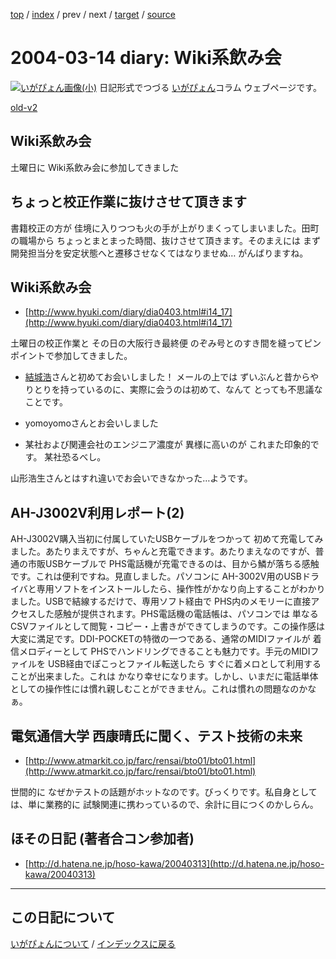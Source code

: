 [top](https://igapyon.github.io/diary/) 
 / [index](https://igapyon.github.io/diary/2004/index.html) 
 / prev 
 / next 
 / [target](https://igapyon.github.io/diary/2004/ig040314.html) 
 / [source](https://github.com/igapyon/diary/blob/gh-pages/2004/ig040314.html.src.md) 

2004-03-14 diary: Wiki系飲み会
=====================================================================================================
[![いがぴょん画像(小)](https://igapyon.github.io/diary/images/iga200306s.jpg "いがぴょん")](https://igapyon.github.io/diary/memo/memoigapyon.html) 日記形式でつづる [いがぴょん](https://igapyon.github.io/diary/memo/memoigapyon.html)コラム ウェブページです。

[old-v2](ig040314-orig.html)

## Wiki系飲み会

土曜日に Wiki系飲み会に参加してきました


## ちょっと校正作業に抜けさせて頂きます

書籍校正の方が 佳境に入りつつも火の手が上がりまくってしまいました。田町の職場から ちょっとまとまった時間、抜けさせて頂きます。そのまえには まず開発担当分を安定状態へと遷移させなくてはなりませぬ… がんばりますね。

## Wiki系飲み会


* [http://www.hyuki.com/diary/dia0403.html#i14_17](http://www.hyuki.com/diary/dia0403.html#i14_17)

土曜日の校正作業と その日の大阪行き最終便 のぞみ号とのすき間を縫ってピンポイントで参加してきました。


* [結城浩](http://www.hyuki.com/)さんと初めてお会いしました！
  メールの上では ずいぶんと昔からやりとりを持っているのに、実際に会うのは初めて、なんて
  とっても不思議なことです。
  
* yomoyomoさんとお会いしました
  
* 某社および関連会社のエンジニア濃度が 異様に高いのが これまた印象的です。
  某社恐るべし。

山形浩生さんとはすれ違いでお会いできなかった…ようです。

## AH-J3002V利用レポート(2)

AH-J3002V購入当初に付属していたUSBケーブルをつかって 初めて充電してみました。あたりまえですが、ちゃんと充電できます。あたりまえなのですが、普通の市販USBケーブルで
PHS電話機が充電できるのは、目から鱗が落ちる感触です。これは便利ですね。見直しました。パソコンに AH-3002V用のUSBドライバと専用ソフトをインストールしたら、操作性がかなり向上することがわかりました。USBで結線するだけで、専用ソフト経由で PHS内のメモリーに直接アクセスした感触が提供されます。PHS電話機の電話帳は、パソコンでは 単なるCSVファイルとして閲覧・コピー・上書きができてしまうのです。この操作感は 大変に満足です。DDI-POCKETの特徴の一つである、通常のMIDIファイルが 着信メロディーとして PHSでハンドリングできることも魅力です。手元のMIDIファイルを USB経由でぽこっとファイル転送したら すぐに着メロとして利用することが出来ました。これは かなり幸せになります。しかし、いまだに電話単体としての操作性には慣れ親しむことができません。これは慣れの問題なのかなぁ。

## 電気通信大学 西康晴氏に聞く、テスト技術の未来


* [http://www.atmarkit.co.jp/farc/rensai/bto01/bto01.html](http://www.atmarkit.co.jp/farc/rensai/bto01/bto01.html)

世間的に なぜかテストの話題がホットなのです。びっくりです。私自身としては、単に業務的に 試験関連に携わっているので、余計に目につくのかしらん。

## ほその日記 (著者合コン参加者)


* [http://d.hatena.ne.jp/hoso-kawa/20040313](http://d.hatena.ne.jp/hoso-kawa/20040313)


----------------------------------------------------------------------------------------------------

## この日記について
[いがぴょんについて](https://igapyon.github.io/diary/memo/memoigapyon.html) / [インデックスに戻る](https://igapyon.github.io/diary/idxall.html)
